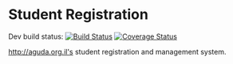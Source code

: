 Student Registration
====================

Dev build status:
[![Build Status](https://travis-ci.org/agudaorgil/studreg.svg)](https://travis-ci.org/agudaorgil/studreg)
[![Coverage Status](https://coveralls.io/repos/agudaorgil/studreg/badge.svg)](https://coveralls.io/r/agudaorgil/studreg)

http://aguda.org.il's student registration and management system.
